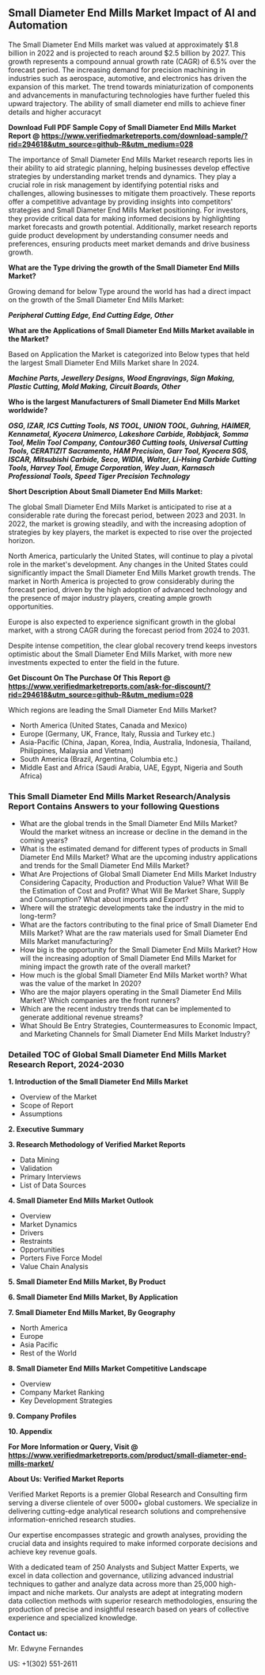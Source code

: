 <h2>Small Diameter End Mills Market Impact of AI and Automation</h2><p>The Small Diameter End Mills market was valued at approximately $1.8 billion in 2022 and is projected to reach around $2.5 billion by 2027. This growth represents a compound annual growth rate (CAGR) of 6.5% over the forecast period. The increasing demand for precision machining in industries such as aerospace, automotive, and electronics has driven the expansion of this market. The trend towards miniaturization of components and advancements in manufacturing technologies have further fueled this upward trajectory. The ability of small diameter end mills to achieve finer details and higher accuracyt</p><p id="" class=""><strong>Download Full PDF Sample Copy of Small Diameter End Mills Market Report @ <a href="https://www.verifiedmarketreports.com/download-sample/?rid=294618&utm_source=github-R&utm_medium=028" target="_blank">https://www.verifiedmarketreports.com/download-sample/?rid=294618&utm_source=github-R&utm_medium=028</a></strong></p><p>The importance of&nbsp;Small Diameter End Mills Market research reports lies in their ability to aid strategic planning, helping businesses develop effective strategies by understanding market trends and dynamics. They play a crucial role in risk management by identifying potential risks and challenges, allowing businesses to mitigate them proactively. These reports offer a competitive advantage by providing insights into competitors' strategies and Small Diameter End Mills Market positioning. For investors, they provide critical data for making informed decisions by highlighting market forecasts and growth potential. Additionally, market research reports guide product development by understanding consumer needs and preferences, ensuring products meet market demands and drive business growth.</p><p><strong>What are the&nbsp;Type driving the growth of the Small Diameter End Mills Market?</strong></p><p id="" class="">Growing demand for below Type around the world has had a direct impact on the growth of the Small Diameter End Mills Market:</p><em><strong>Peripheral Cutting Edge, End Cutting Edge, Other</strong></em></p><strong>What are the&nbsp;Applications&nbsp;of Small Diameter End Mills Market available in the Market?</strong></p><p id="" class="">Based on Application the Market is categorized into Below types that held the largest Small Diameter End Mills Market share In 2024.</p><em><strong>Machine Parts, Jewellery Designs, Wood Engravings, Sign Making, Plastic Cutting, Mold Making, Circuit Boards, Other</strong></em></p><strong>Who is the largest Manufacturers of Small Diameter End Mills Market worldwide?</strong></p><p><em><strong>OSG, IZAR, ICS Cutting Tools, NS TOOL, UNION TOOL, Guhring, HAIMER, Kennametal, Kyocera Unimerco, Lakeshore Carbide, Robbjack, Somma Tool, Melin Tool Company, Contour360 Cutting tools, Universal Cutting Tools, CERATIZIT Sacramento, HAM Precision, Garr Tool, Kyocera SGS, ISCAR, Mitsubishi Carbide, Seco, WIDIA, Walter, Li-Hsing Carbide Cutting Tools, Harvey Tool, Emuge Corporation, Wey Juan, Karnasch Professional Tools, Speed Tiger Precision Technology</strong></em></p><p id="" class=""><strong>Short Description About Small Diameter End Mills Market:</strong></p><p>The global Small Diameter End Mills Market is anticipated to rise at a considerable rate during the forecast period, between 2023 and 2031. In 2022, the market is growing steadily, and with the increasing adoption of strategies by key players, the market is expected to rise over the projected horizon.</p><p>North America, particularly the United States, will continue to play a pivotal role in the market's development. Any changes in the United States could significantly impact the Small Diameter End Mills Market growth trends. The market in North America is projected to grow considerably during the forecast period, driven by the high adoption of advanced technology and the presence of major industry players, creating ample growth opportunities.</p><p>Europe is also expected to experience significant growth in the global market, with a strong CAGR during the forecast period from 2024 to 2031.</p><p>Despite intense competition, the clear global recovery trend keeps investors optimistic about the Small Diameter End Mills Market, with more new investments expected to enter the field in the future.</p><p id="" class=""><strong>Get Discount On The Purchase Of This Report @ <a href="https://www.verifiedmarketreports.com/ask-for-discount/?rid=294618&utm_source=github-R&utm_medium=028" target="_blank">https://www.verifiedmarketreports.com/ask-for-discount/?rid=294618&utm_source=github-R&utm_medium=028</a></strong></p>Which regions are leading the Small Diameter End Mills Market?</p><ul><li>North America (United States, Canada and Mexico)</li><li>Europe (Germany, UK, France, Italy, Russia and Turkey etc.)</li><li>Asia-Pacific (China, Japan, Korea, India, Australia, Indonesia, Thailand, Philippines, Malaysia and Vietnam)</li><li>South America (Brazil, Argentina, Columbia etc.)</li><li>Middle East and Africa (Saudi Arabia, UAE, Egypt, Nigeria and South Africa)</li></ul><h3 id="" class="">This Small Diameter End Mills Market Research/Analysis Report Contains Answers to your following Questions</h3><ul><li>What are the global trends in the Small Diameter End Mills Market? Would the market witness an increase or decline in the demand in the coming years?</li><li>What is the estimated demand for different types of products in Small Diameter End Mills Market? What are the upcoming industry applications and trends for the Small Diameter End Mills Market?</li><li>What Are Projections of Global Small Diameter End Mills Market Industry Considering Capacity, Production and Production Value? What Will Be the Estimation of Cost and Profit? What Will Be Market Share, Supply and Consumption? What about imports and Export?</li><li>Where will the strategic developments take the industry in the mid to long-term?</li><li>What are the factors contributing to the final price of Small Diameter End Mills Market? What are the raw materials used for Small Diameter End Mills Market manufacturing?</li><li>How big is the opportunity for the Small Diameter End Mills Market? How will the increasing adoption of Small Diameter End Mills Market for mining impact the growth rate of the overall market?</li><li>How much is the global Small Diameter End Mills Market worth? What was the value of the market In 2020?</li><li>Who are the major players operating in the Small Diameter End Mills Market? Which companies are the front runners?</li><li>Which are the recent industry trends that can be implemented to generate additional revenue streams?</li><li>What Should Be Entry Strategies, Countermeasures to Economic Impact, and Marketing Channels for Small Diameter End Mills Market Industry?</li></ul><h3 id="" class="">Detailed TOC of Global Small Diameter End Mills Market Research Report, 2024-2030</h3><p id="" class=""><strong>1. Introduction of the Small Diameter End Mills Market</strong></p><ul><li>Overview of the Market</li><li>Scope of Report</li><li>Assumptions</li></ul><p id="" class=""><strong>2. Executive Summary</strong></p><p id="" class=""><strong>3. Research Methodology of Verified Market Reports</strong></p><ul><li>Data Mining</li><li>Validation</li><li>Primary Interviews</li><li>List of Data Sources</li></ul><p id="" class=""><strong>4. Small Diameter End Mills Market Outlook</strong></p><ul><li>Overview</li><li>Market Dynamics</li><li>Drivers</li><li>Restraints</li><li>Opportunities</li><li>Porters Five Force Model</li><li>Value Chain Analysis</li></ul><p id="" class=""><strong>5. Small Diameter End Mills Market, By Product</strong></p><p id="" class=""><strong>6. Small Diameter End Mills Market, By Application</strong></p><p id="" class=""><strong>7. Small Diameter End Mills Market, By Geography</strong></p><ul><li>North America</li><li>Europe</li><li>Asia Pacific</li><li>Rest of the World</li></ul><p id="" class=""><strong>8. Small Diameter End Mills Market Competitive Landscape</strong></p><ul><li>Overview</li><li>Company Market Ranking</li><li>Key Development Strategies</li></ul><p id="" class=""><strong>9. Company Profiles</strong></p><p id="" class=""><strong>10. Appendix</strong></p><p id="" class=""><strong>For More Information or Query, Visit @ <a href="https://www.verifiedmarketreports.com/product/small-diameter-end-mills-market/" target="_blank">https://www.verifiedmarketreports.com/product/small-diameter-end-mills-market/</a></strong></p><p id="" class=""><strong>About Us: Verified Market Reports</strong></p><p id="" class="">Verified Market Reports is a premier Global Research and Consulting firm serving a diverse clientele of over 5000+ global customers. We specialize in delivering cutting-edge analytical research solutions and comprehensive information-enriched research studies.</p><p id="" class="">Our expertise encompasses strategic and growth analyses, providing the crucial data and insights required to make informed corporate decisions and achieve key revenue goals.</p><p id="" class="">With a dedicated team of 250 Analysts and Subject Matter Experts, we excel in data collection and governance, utilizing advanced industrial techniques to gather and analyze data across more than 25,000 high-impact and niche markets. Our analysts are adept at integrating modern data collection methods with superior research methodologies, ensuring the production of precise and insightful research based on years of collective experience and specialized knowledge.</p><p id="" class=""><strong>Contact us:</strong></p><p id="" class="">Mr. Edwyne Fernandes</p><p id="" class="">US: +1(302) 551-2611</p>